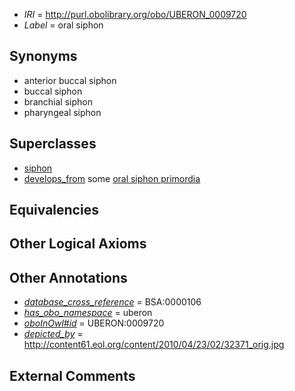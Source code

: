  * *IRI* = http://purl.obolibrary.org/obo/UBERON_0009720
 * *Label* = oral siphon

## Synonyms

 * anterior buccal siphon
 * buccal siphon
 * branchial siphon
 * pharyngeal siphon

## Superclasses

 * [siphon](../../UBERON/19/UBERON_0009719.md)
 * [develops_from](../../RO/02/RO_0002202.md) some [oral siphon primordia](../../UBERON/96/UBERON_0009896.md)

## Equivalencies


## Other Logical Axioms


## Other Annotations

 * *[database_cross_reference](../../ef/oboInOwl#hasDbXref.md)* = BSA:0000106
 * *[has_obo_namespace](../../ce/oboInOwl#hasOBONamespace.md)* = uberon
 * *[oboInOwl#id](../../id/oboInOwl#id.md)* = UBERON:0009720
 * *[depicted_by](../../depicted/by/depicted_by.md)* = http://content61.eol.org/content/2010/04/23/02/32371_orig.jpg

## External Comments

